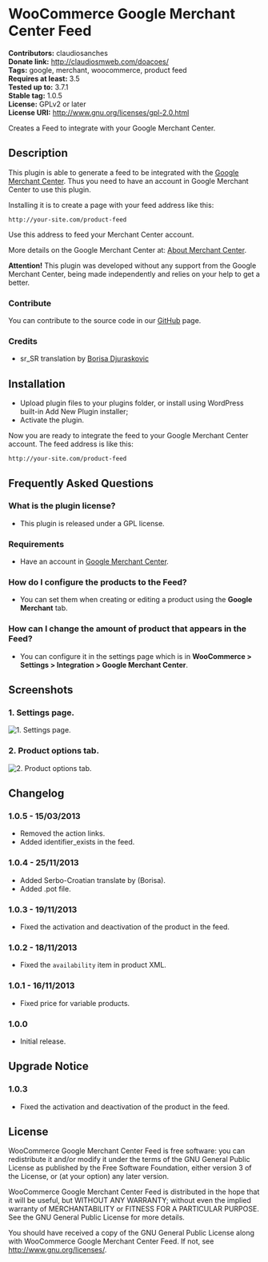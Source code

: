 # WooCommerce Google Merchant Center Feed #
**Contributors:** claudiosanches  
**Donate link:** http://claudiosmweb.com/doacoes/  
**Tags:** google, merchant, woocommerce, product feed  
**Requires at least:** 3.5  
**Tested up to:** 3.7.1  
**Stable tag:** 1.0.5  
**License:** GPLv2 or later  
**License URI:** http://www.gnu.org/licenses/gpl-2.0.html  

Creates a Feed to integrate with your Google Merchant Center.

## Description ##

This plugin is able to generate a feed to be integrated with the [Google Merchant Center](http://www.google.com/merchants/).
Thus you need to have an account in Google Merchant Center to use this plugin.

Installing it is to create a page with your feed address like this:

    http://your-site.com/product-feed

Use this address to feed your Merchant Center account.

More details on the Google Merchant Center at: [About Merchant Center](https://support.google.com/merchants/answer/188493).

**Attention!**
This plugin was developed without any support from the Google Merchant Center, being made ​​independently and relies on your help to get a better.

### Contribute ###

You can contribute to the source code in our [GitHub](https://github.com/claudiosmweb/woocommerce-google-merchant-center-feed) page.

### Credits ###

* sr_SR translation by [Borisa Djuraskovic](http://www.webhostinghub.com/)

## Installation ##

* Upload plugin files to your plugins folder, or install using WordPress built-in Add New Plugin installer;
* Activate the plugin.

Now you are ready to integrate the feed to your Google Merchant Center account.
The feed address is like this:

    http://your-site.com/product-feed

## Frequently Asked Questions ##

### What is the plugin license? ###

* This plugin is released under a GPL license.

### Requirements ###

* Have an account in [Google Merchant Center](http://www.google.com/merchants/).

### How do I configure the products to the Feed? ###

* You can set them when creating or editing a product using the **Google Merchant** tab.

### How can I change the amount of product that appears in the Feed? ###

* You can configure it in the settings page which is in **WooCommerce > Settings > Integration > Google Merchant Center**.

## Screenshots ##

### 1. Settings page. ###
![1. Settings page.](http://s.wordpress.org/extend/plugins/woocommerce-google-merchant-center-feed/screenshot-1.png)

### 2. Product options tab. ###
![2. Product options tab.](http://s.wordpress.org/extend/plugins/woocommerce-google-merchant-center-feed/screenshot-2.png)


## Changelog ##

### 1.0.5 - 15/03/2013 ###

* Removed the action links.
* Added identifier_exists in the feed.

### 1.0.4 - 25/11/2013 ###

* Added Serbo-Croatian translate by (Borisa).
* Added .pot file.

### 1.0.3 - 19/11/2013 ###

* Fixed the activation and deactivation of the product in the feed.

### 1.0.2 - 18/11/2013 ###

* Fixed the `availability` item in product XML.

### 1.0.1 - 16/11/2013 ###

* Fixed price for variable products.

### 1.0.0 ###

* Initial release.

## Upgrade Notice ##

### 1.0.3 ###

* Fixed the activation and deactivation of the product in the feed.

## License ##

WooCommerce Google Merchant Center Feed is free software: you can redistribute it and/or modify it under the terms of the GNU General Public License as published by the Free Software Foundation, either version 3 of the License, or (at your option) any later version.

WooCommerce Google Merchant Center Feed is distributed in the hope that it will be useful, but WITHOUT ANY WARRANTY; without even the implied warranty of MERCHANTABILITY or FITNESS FOR A PARTICULAR PURPOSE. See the GNU General Public License for more details.

You should have received a copy of the GNU General Public License along with WooCommerce Google Merchant Center Feed. If not, see <http://www.gnu.org/licenses/>.

